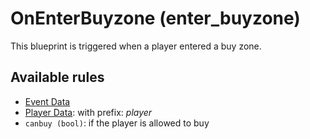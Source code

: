 # OnEnterBuyzone (enter_buyzone)

This blueprint is triggered when a player entered a buy zone.

## Available rules

- [Event Data](../rules/GlobalEventData.md)
- [Player Data](../rules/GlobalPlayerData.md): with prefix: *player*
- `canbuy (bool)`: if the player is allowed to buy
